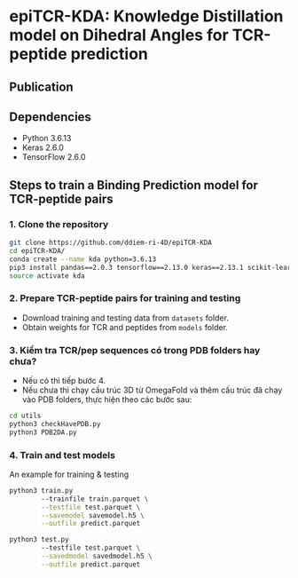 # epiTCR-KDA: Knowledge Distillation model on Dihedral Angles for TCR-peptide prediction


## Publication

## Dependencies

+ Python 3.6.13
+ Keras 2.6.0
+ TensorFlow 2.6.0

## Steps to train a Binding Prediction model for TCR-peptide pairs

### 1. Clone the repository
```bash
git clone https://github.com/ddiem-ri-4D/epiTCR-KDA
cd epiTCR-KDA/
conda create --name kda python=3.6.13
pip3 install pandas==2.0.3 tensorflow==2.13.0 keras==2.13.1 scikit-learn==1.1.2
source activate kda
```

### 2. Prepare TCR-peptide pairs for training and testing
- Download training and testing data from `datasets` folder.
- Obtain weights for TCR and peptides from `models` folder.

### 3. Kiểm tra TCR/pep sequences có trong PDB folders hay chưa?
- Nếu có thì tiếp bước 4.
- Nếu chưa thì chạy cấu trúc 3D từ OmegaFold và thêm cấu trúc đã chạy vào PDB folders, thực hiện theo các bước sau:

```bash
cd utils
python3 checkHavePDB.py 
python3 PDB2DA.py
```

### 4. Train and test models
An example for training & testing

```bash
python3 train.py 
        --trainfile train.parquet \
        --testfile test.parquet \
        --savemodel savemodel.h5 \
        --outfile predict.parquet
```

```bash
python3 test.py 
        --testfile test.parquet \
        --savedmodel savedmodel.h5 \
        --outfile predict.parquet
```